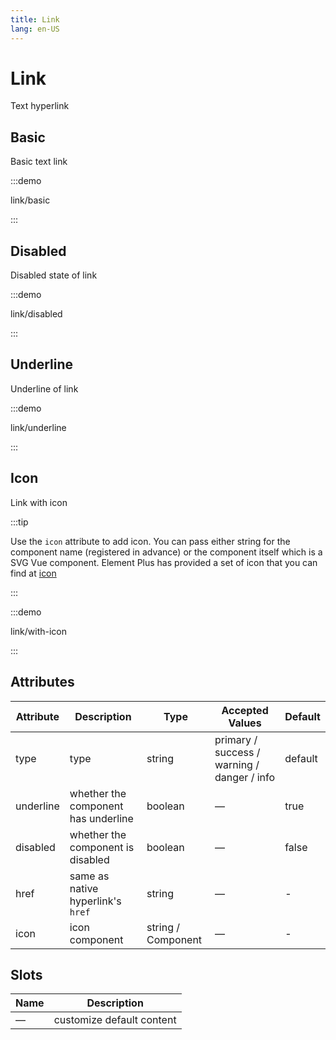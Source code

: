 ```yaml
---
title: Link
lang: en-US
---
```


# Link

Text hyperlink

## Basic

Basic text link

:::demo

link/basic

:::

## Disabled

Disabled state of link

:::demo

link/disabled

:::

## Underline

Underline of link

:::demo

link/underline

:::

## Icon

Link with icon

:::tip

Use the `icon` attribute to add icon. You can pass either string for the component name (registered in advance) or the component itself which is a SVG Vue component. Element Plus has provided a set of icon that you can find at [icon](/component/icon)

:::

:::demo

link/with-icon

:::

## Attributes

| Attribute | Description                         | Type               | Accepted Values                             | Default |
| --------- | ----------------------------------- | ------------------ | ------------------------------------------- | ------- |
| type      | type                                | string             | primary / success / warning / danger / info | default |
| underline | whether the component has underline | boolean            | —                                           | true    |
| disabled  | whether the component is disabled   | boolean            | —                                           | false   |
| href      | same as native hyperlink's `href`   | string             | —                                           | -       |
| icon      | icon component                      | string / Component | —                                           | -       |

## Slots

| Name | Description               |
| ---- | ------------------------- |
| —    | customize default content |
